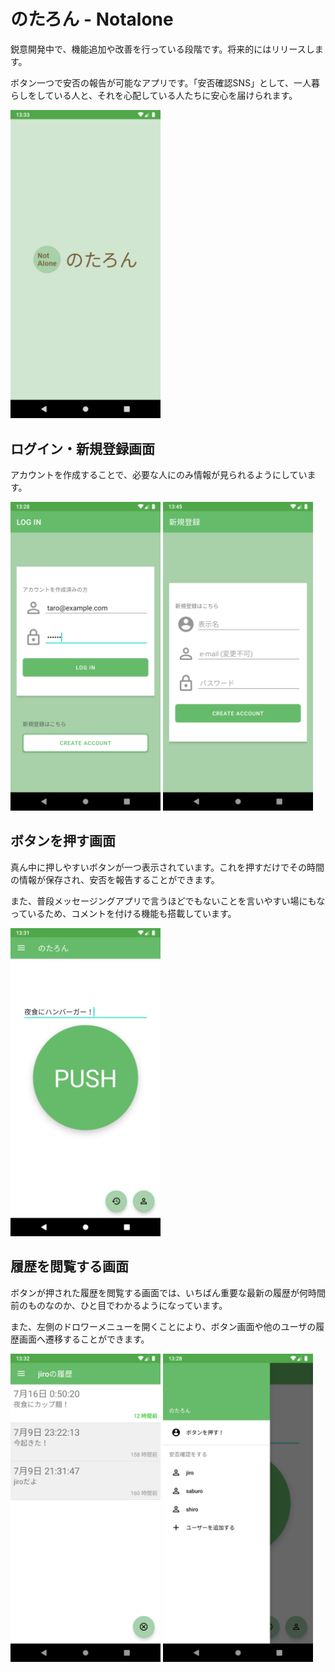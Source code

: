 # のたろん - Notalone

鋭意開発中で、機能追加や改善を行っている段階です。将来的にはリリースします。

ボタン一つで安否の報告が可能なアプリです。「安否確認SNS」として、一人暮らしをしている人と、それを心配している人たちに安心を届けられます。

<img src = "./screenshot/splashScreen.png" width = "240px">

## ログイン・新規登録画面
アカウントを作成することで、必要な人にのみ情報が見られるようにしています。

<div float:left;>
  <img src = "./screenshot/loginScreen.png" width = "240px">
  <img src = "./screenshot/registerScreen.png" width = "240px">
</div>

## ボタンを押す画面
真ん中に押しやすいボタンが一つ表示されています。これを押すだけでその時間の情報が保存され、安否を報告することができます。

また、普段メッセージングアプリで言うほどでもないことを言いやすい場にもなっているため、コメントを付ける機能も搭載しています。

<img src = "./screenshot/mainScreen.png" width = "240px">

## 履歴を閲覧する画面
ボタンが押された履歴を閲覧する画面では、いちばん重要な最新の履歴が何時間前のものなのか、ひと目でわかるようになっています。

また、左側のドロワーメニューを開くことにより、ボタン画面や他のユーザの履歴画面へ遷移することができます。

<div float:left;>
  <img src = "./screenshot/watchScreen.png" width = "240px">
  <img src = "./screenshot/drawerMenu.png" width = "240px">
</div>
